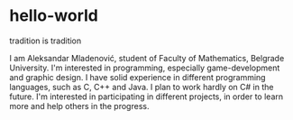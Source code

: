 # hello-world
tradition is tradition


I am Aleksandar Mladenović, student of Faculty of Mathematics, Belgrade University. I'm interested in programming, especially game-development and graphic design. I have solid experience in different programming languages, such as C, C++ and Java. I plan to work hardly on C# in the future. I'm interested in participating in different projects, in order to learn more and help others in the progress.
